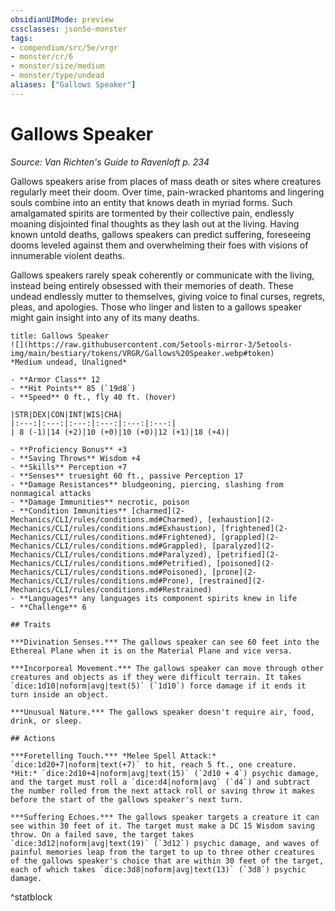 ```yaml
---
obsidianUIMode: preview
cssclasses: json5e-monster
tags:
- compendium/src/5e/vrgr
- monster/cr/6
- monster/size/medium
- monster/type/undead
aliases: ["Gallows Speaker"]
---
```

# Gallows Speaker
*Source: Van Richten's Guide to Ravenloft p. 234*  

Gallows speakers arise from places of mass death or sites where creatures regularly meet their doom. Over time, pain-wracked phantoms and lingering souls combine into an entity that knows death in myriad forms. Such amalgamated spirits are tormented by their collective pain, endlessly moaning disjointed final thoughts as they lash out at the living. Having known untold deaths, gallows speakers can predict suffering, foreseeing dooms leveled against them and overwhelming their foes with visions of innumerable violent deaths.

Gallows speakers rarely speak coherently or communicate with the living, instead being entirely obsessed with their memories of death. These undead endlessly mutter to themselves, giving voice to final curses, regrets, pleas, and apologies. Those who linger and listen to a gallows speaker might gain insight into any of its many deaths.

```ad-statblock
title: Gallows Speaker
![](https://raw.githubusercontent.com/5etools-mirror-3/5etools-img/main/bestiary/tokens/VRGR/Gallows%20Speaker.webp#token)
*Medium undead, Unaligned*

- **Armor Class** 12
- **Hit Points** 85 (`19d8`)
- **Speed** 0 ft., fly 40 ft. (hover)

|STR|DEX|CON|INT|WIS|CHA|
|:---:|:---:|:---:|:---:|:---:|:---:|
| 8 (-1)|14 (+2)|10 (+0)|10 (+0)|12 (+1)|18 (+4)|

- **Proficiency Bonus** +3
- **Saving Throws** Wisdom +4
- **Skills** Perception +7
- **Senses** truesight 60 ft., passive Perception 17
- **Damage Resistances** bludgeoning, piercing, slashing from nonmagical attacks
- **Damage Immunities** necrotic, poison
- **Condition Immunities** [charmed](2-Mechanics/CLI/rules/conditions.md#Charmed), [exhaustion](2-Mechanics/CLI/rules/conditions.md#Exhaustion), [frightened](2-Mechanics/CLI/rules/conditions.md#Frightened), [grappled](2-Mechanics/CLI/rules/conditions.md#Grappled), [paralyzed](2-Mechanics/CLI/rules/conditions.md#Paralyzed), [petrified](2-Mechanics/CLI/rules/conditions.md#Petrified), [poisoned](2-Mechanics/CLI/rules/conditions.md#Poisoned), [prone](2-Mechanics/CLI/rules/conditions.md#Prone), [restrained](2-Mechanics/CLI/rules/conditions.md#Restrained)
- **Languages** any languages its component spirits knew in life
- **Challenge** 6

## Traits

***Divination Senses.*** The gallows speaker can see 60 feet into the Ethereal Plane when it is on the Material Plane and vice versa.

***Incorporeal Movement.*** The gallows speaker can move through other creatures and objects as if they were difficult terrain. It takes `dice:1d10|noform|avg|text(5)` (`1d10`) force damage if it ends it turn inside an object.

***Unusual Nature.*** The gallows speaker doesn't require air, food, drink, or sleep.

## Actions

***Foretelling Touch.*** *Melee Spell Attack:* `dice:1d20+7|noform|text(+7)` to hit, reach 5 ft., one creature. *Hit:* `dice:2d10+4|noform|avg|text(15)` (`2d10 + 4`) psychic damage, and the target must roll a `dice:d4|noform|avg` (`d4`) and subtract the number rolled from the next attack roll or saving throw it makes before the start of the gallows speaker's next turn.

***Suffering Echoes.*** The gallows speaker targets a creature it can see within 30 feet of it. The target must make a DC 15 Wisdom saving throw. On a failed save, the target takes `dice:3d12|noform|avg|text(19)` (`3d12`) psychic damage, and waves of painful memories leap from the target to up to three other creatures of the gallows speaker's choice that are within 30 feet of the target, each of which takes `dice:3d8|noform|avg|text(13)` (`3d8`) psychic damage.
```
^statblock